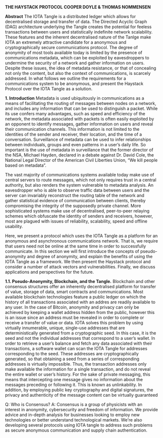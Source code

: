 **THE HAYSTACK PROTOCOL**
**COOPER DOYLE & THOMAS NOMMENSEN**

**__Abstract__**
The IOTA Tangle is a distributed ledger which allows for decentralised storage and transfer of data. The Directed Acyclic Graph (DAG) architecture underlying the Tangle creates the potential for feeless transactions between users and statistically indefinite network scalability. These features and the inherent decentralised nature of the Tanlge make IOTA an extremely attractive candidate for a anonymous and cryptographically secure communications protocol. The degree of anonymity of most tools available today is limited by the presence of communications metadata, which can be exploited by eavesdroppers to undermine the security of a network and gather information on users. Despite these issues, the idea of metadata resistance, or that of concealing not only the content, but also the context of communications, is scarcely addressed. In what follows we outline the requirements for a communications system to be anonymous, and present the Haystack Protocol over the IOTA Tangle as a solution.


**1. __Introduction__**
Metadata is used ubiquitously in communications as a means of facilitating the routing of messages between nodes on a network, and includes any information that can be used to distinguish a packet. While its use confers many advantages, such as speed and efficiency of the network, the metadata associated with packets is often easily exploited by an opponent to identify messages, gather information on users and reveal their communication channels. This information is not limited to the identities of the sender and receiver, their location, and the time of a conversation. Surveillance of metadata can be used to infer relationships between individuals, groups and even patterns in a user’s daily life. So important is the use of metadata in surveillance that the former director of the NSA, Michael Hayden, declared in a debate against Dr. David Cole, the National Legal Director of the American Civil Liberties Union, “We kill people based on metadata”.

The vast majority of communications systems available today make use of central servers to route messages, which not only requires trust in a central authority, but also renders the system vulnerable to metadata analysis. An eavesdropper who is able to observe traffic data between users and the server can invariably reconstruct the routing table of the network and gather statistical evidence of communication between clients, thereby compromising the integrity of the supposedly private channel. More sophisticated systems make use of decentralised, peer-to-peer relaying schemes which obfuscate the identity of senders and receivers, however, most are plagued with issues of reliability, scalability, speed and offline usability.

Here, we present a protocol which uses the IOTA Tangle as a platform for an anonymous and asynchronous communications network. That is, we require that users need not be online at the same time in order to successfully communicate. In this section we will first introduce the concepts of pseudo-anonymity and degree of anonymity, and explain the benefits of using the IOTA Tangle as a framework. We then present the Haystack protocol and consider a number of attack vectors and vulnerabilities. Finally, we discuss applications and perspectives for the future.


**1.1. __Pseudo-Anonymity, Blockchain, and the Tangle.__**
Blockchain and other consensus structures offer an inherently decentralised platform for transfer of value, storage of data, smart contracts and communications. Most available blockchain technologies feature a public ledger on which the history of all transactions associated with an addres are readily available to any user. In the case of Bitcoin, anonymity and privacy can only be achieved by keeping a wallet address hidden from the public, however this is an issue since an address must be revealed in order to complete or receive a transfer of value or data. IOTA solves this problem  by using virtually innumerable, unique, single-use addresses that are deterministically generated from a cryptographic seed. In this case, it is the seed and not the individual addresses that correspond to a user’s wallet. In order to retrieve a user’s balance and fetch any data associated with their transactions, a software wallet can scan the IOTA Tangle for addresses corresponding to the seed. These addresses are cryptographically generated, so that obtaining a seed from a series of corresponding addresses is virtually impossible. Thus, the transaction addresses only make available the information for a single transaction, and do not reveal the entire wallet or user’s history. For the sake of private messaging, this means that intercepting one message gives no information about the messages preceding or following it. This is known as unlinkability. In addition, by employing public key cryptography and digital signatures, the privacy and authenticity of the message content can be virtually guaranteed



Q: Who is Consensus?
A: Consensus is a group of physicists with an interest in anonymity, cybersecurity and freedom of information. We provide advice and in-depth analysis for businesses looking to employ new technologies or better understand technological markets. We're also developing several protocols using IOTA tangle to address such problems as secure anonymous communication and supply chain authentication.

